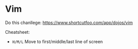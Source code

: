 # Vim

Do this chanllege: https://www.shortcutfoo.com/app/dojos/vim

Cheatsheet:

- `H/M/L` Move to first/middle/last line of screen
